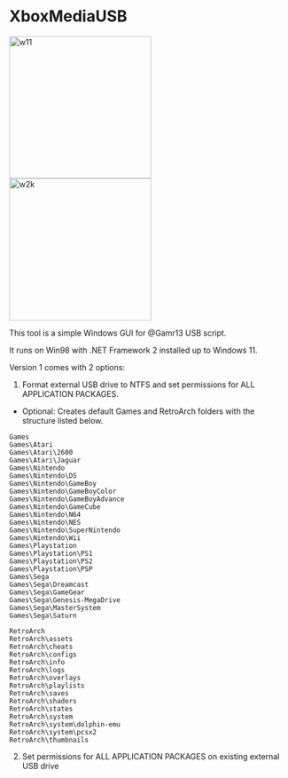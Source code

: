 # XboxMediaUSB

<img width="256" alt="w11" src="https://user-images.githubusercontent.com/84620/196041768-b9ecbc36-1c31-4abf-ad04-efb86bb41f78.png"> <img width="256" alt="w2k" src="https://user-images.githubusercontent.com/84620/196042058-62b5c622-3ffd-46af-9fc3-ac62d31155c5.png">

This tool is a simple Windows GUI for @Gamr13 USB script.

It runs on Win98 with .NET Framework 2 installed up to Windows 11.

Version 1 comes with 2 options:
1. Format external USB drive to NTFS and set permissions for ALL APPLICATION PACKAGES.

* Optional: Creates default Games and RetroArch folders with the structure listed below.
```
Games
Games\Atari
Games\Atari\2600
Games\Atari\Jaguar
Games\Nintendo
Games\Nintendo\DS
Games\Nintendo\GameBoy
Games\Nintendo\GameBoyColor
Games\Nintendo\GameBoyAdvance
Games\Nintendo\GameCube
Games\Nintendo\N64
Games\Nintendo\NES
Games\Nintendo\SuperNintendo
Games\Nintendo\Wii
Games\Playstation
Games\Playstation\PS1
Games\Playstation\PS2
Games\Playstation\PSP
Games\Sega
Games\Sega\Dreamcast
Games\Sega\GameGear
Games\Sega\Genesis-MegaDrive
Games\Sega\MasterSystem
Games\Sega\Saturn

RetroArch
RetroArch\assets
RetroArch\cheats
RetroArch\configs
RetroArch\info
RetroArch\logs
RetroArch\overlays
RetroArch\playlists
RetroArch\saves
RetroArch\shaders
RetroArch\states
RetroArch\system
RetroArch\system\dolphin-emu
RetroArch\system\pcsx2
RetroArch\thumbnails
```

2. Set permissions for ALL APPLICATION PACKAGES on existing external USB drive
